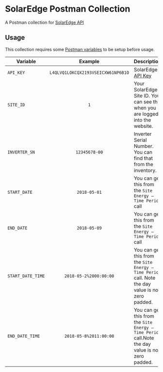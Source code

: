 # SolarEdge Postman Collection

A Postman collection for [SolarEdge API](https://www.solaredge.com/sites/default/files/se_monitoring_api.pdf)


## Usage

This collection requires some [Postman variables](http://blog.getpostman.com/2014/02/20/using-variables-inside-postman-and-collection-runner/) to be setup before usage.


| Variable  |  Example | Description  |
|---|:-:|---|
| `API_KEY`  | `L4QLVQ1LOKCQX2193VSEICXW61NP6B1O` | SolarEdge [API Key](https://vimeo.com/253055015)  |
| `SITE_ID`  | `1` | Your SolarEdge Site ID. You can see this when you are logged into the website.  |
| `INVERTER_SN`  | `12345678-00`  | Inverter Serial Number. You can find that from the inventory.  |
| `START_DATE`  | `2018-05-01` | You can get this from the `Site Energy – Time Period` call  |
| `END_DATE` | `2018-05-09` | You can get this from the `Site Energy – Time Period` call  |
| `START_DATE_TIME`  | `2018-05-2%2000:00:00` | You can get this from the `Site Energy – Time Period` call. Note the day value is not zero padded.  |
| `END_DATE_TIME` | `2018-05-8%2011:00:00` | You can get this from the `Site Energy – Time Period` call.Note the day value is not zero padded.  |
